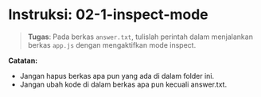 # Instruksi: 02-1-inspect-mode
> **Tugas**: Pada berkas `answer.txt`, tulislah perintah dalam menjalankan berkas `app.js` dengan mengaktifkan mode inspect.

**Catatan:**
- Jangan hapus berkas apa pun yang ada di dalam folder ini.
- Jangan ubah kode di dalam berkas apa pun kecuali answer.txt.
